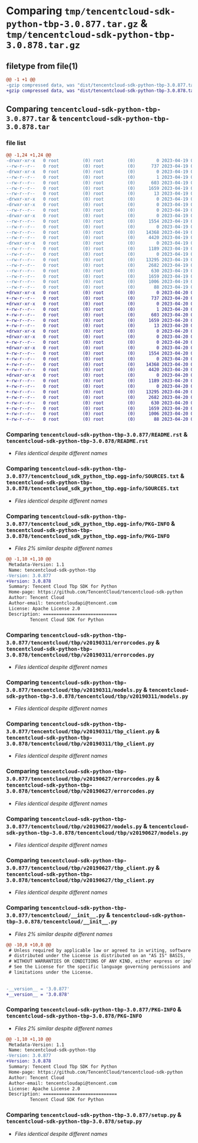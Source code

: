 # Comparing `tmp/tencentcloud-sdk-python-tbp-3.0.877.tar.gz` & `tmp/tencentcloud-sdk-python-tbp-3.0.878.tar.gz`

## filetype from file(1)

```diff
@@ -1 +1 @@
-gzip compressed data, was "dist/tencentcloud-sdk-python-tbp-3.0.877.tar", last modified: Wed Apr 19 09:35:20 2023, max compression
+gzip compressed data, was "dist/tencentcloud-sdk-python-tbp-3.0.878.tar", last modified: Thu Apr 20 00:44:32 2023, max compression
```

## Comparing `tencentcloud-sdk-python-tbp-3.0.877.tar` & `tencentcloud-sdk-python-tbp-3.0.878.tar`

### file list

```diff
@@ -1,24 +1,24 @@
-drwxr-xr-x   0 root         (0) root         (0)        0 2023-04-19 09:35:20.000000 tencentcloud-sdk-python-tbp-3.0.877/
--rw-r--r--   0 root         (0) root         (0)      737 2023-04-19 09:35:19.000000 tencentcloud-sdk-python-tbp-3.0.877/README.rst
-drwxr-xr-x   0 root         (0) root         (0)        0 2023-04-19 09:35:20.000000 tencentcloud-sdk-python-tbp-3.0.877/tencentcloud_sdk_python_tbp.egg-info/
--rw-r--r--   0 root         (0) root         (0)        1 2023-04-19 09:35:20.000000 tencentcloud-sdk-python-tbp-3.0.877/tencentcloud_sdk_python_tbp.egg-info/dependency_links.txt
--rw-r--r--   0 root         (0) root         (0)      603 2023-04-19 09:35:20.000000 tencentcloud-sdk-python-tbp-3.0.877/tencentcloud_sdk_python_tbp.egg-info/SOURCES.txt
--rw-r--r--   0 root         (0) root         (0)     1659 2023-04-19 09:35:20.000000 tencentcloud-sdk-python-tbp-3.0.877/tencentcloud_sdk_python_tbp.egg-info/PKG-INFO
--rw-r--r--   0 root         (0) root         (0)       13 2023-04-19 09:35:20.000000 tencentcloud-sdk-python-tbp-3.0.877/tencentcloud_sdk_python_tbp.egg-info/top_level.txt
-drwxr-xr-x   0 root         (0) root         (0)        0 2023-04-19 09:35:20.000000 tencentcloud-sdk-python-tbp-3.0.877/tencentcloud/
-drwxr-xr-x   0 root         (0) root         (0)        0 2023-04-19 09:35:20.000000 tencentcloud-sdk-python-tbp-3.0.877/tencentcloud/tbp/
--rw-r--r--   0 root         (0) root         (0)        0 2023-04-19 09:35:19.000000 tencentcloud-sdk-python-tbp-3.0.877/tencentcloud/tbp/__init__.py
-drwxr-xr-x   0 root         (0) root         (0)        0 2023-04-19 09:35:20.000000 tencentcloud-sdk-python-tbp-3.0.877/tencentcloud/tbp/v20190311/
--rw-r--r--   0 root         (0) root         (0)     1554 2023-04-19 09:35:19.000000 tencentcloud-sdk-python-tbp-3.0.877/tencentcloud/tbp/v20190311/errorcodes.py
--rw-r--r--   0 root         (0) root         (0)        0 2023-04-19 09:35:19.000000 tencentcloud-sdk-python-tbp-3.0.877/tencentcloud/tbp/v20190311/__init__.py
--rw-r--r--   0 root         (0) root         (0)    14368 2023-04-19 09:35:19.000000 tencentcloud-sdk-python-tbp-3.0.877/tencentcloud/tbp/v20190311/models.py
--rw-r--r--   0 root         (0) root         (0)     4420 2023-04-19 09:35:19.000000 tencentcloud-sdk-python-tbp-3.0.877/tencentcloud/tbp/v20190311/tbp_client.py
-drwxr-xr-x   0 root         (0) root         (0)        0 2023-04-19 09:35:20.000000 tencentcloud-sdk-python-tbp-3.0.877/tencentcloud/tbp/v20190627/
--rw-r--r--   0 root         (0) root         (0)     1189 2023-04-19 09:35:19.000000 tencentcloud-sdk-python-tbp-3.0.877/tencentcloud/tbp/v20190627/errorcodes.py
--rw-r--r--   0 root         (0) root         (0)        0 2023-04-19 09:35:19.000000 tencentcloud-sdk-python-tbp-3.0.877/tencentcloud/tbp/v20190627/__init__.py
--rw-r--r--   0 root         (0) root         (0)    13295 2023-04-19 09:35:19.000000 tencentcloud-sdk-python-tbp-3.0.877/tencentcloud/tbp/v20190627/models.py
--rw-r--r--   0 root         (0) root         (0)     2682 2023-04-19 09:35:19.000000 tencentcloud-sdk-python-tbp-3.0.877/tencentcloud/tbp/v20190627/tbp_client.py
--rw-r--r--   0 root         (0) root         (0)      630 2023-04-19 09:35:19.000000 tencentcloud-sdk-python-tbp-3.0.877/tencentcloud/__init__.py
--rw-r--r--   0 root         (0) root         (0)     1659 2023-04-19 09:35:20.000000 tencentcloud-sdk-python-tbp-3.0.877/PKG-INFO
--rw-r--r--   0 root         (0) root         (0)     1006 2023-04-19 09:35:19.000000 tencentcloud-sdk-python-tbp-3.0.877/setup.py
--rw-r--r--   0 root         (0) root         (0)       88 2023-04-19 09:35:20.000000 tencentcloud-sdk-python-tbp-3.0.877/setup.cfg
+drwxr-xr-x   0 root         (0) root         (0)        0 2023-04-20 00:44:32.000000 tencentcloud-sdk-python-tbp-3.0.878/
+-rw-r--r--   0 root         (0) root         (0)      737 2023-04-20 00:44:32.000000 tencentcloud-sdk-python-tbp-3.0.878/README.rst
+drwxr-xr-x   0 root         (0) root         (0)        0 2023-04-20 00:44:32.000000 tencentcloud-sdk-python-tbp-3.0.878/tencentcloud_sdk_python_tbp.egg-info/
+-rw-r--r--   0 root         (0) root         (0)        1 2023-04-20 00:44:32.000000 tencentcloud-sdk-python-tbp-3.0.878/tencentcloud_sdk_python_tbp.egg-info/dependency_links.txt
+-rw-r--r--   0 root         (0) root         (0)      603 2023-04-20 00:44:32.000000 tencentcloud-sdk-python-tbp-3.0.878/tencentcloud_sdk_python_tbp.egg-info/SOURCES.txt
+-rw-r--r--   0 root         (0) root         (0)     1659 2023-04-20 00:44:32.000000 tencentcloud-sdk-python-tbp-3.0.878/tencentcloud_sdk_python_tbp.egg-info/PKG-INFO
+-rw-r--r--   0 root         (0) root         (0)       13 2023-04-20 00:44:32.000000 tencentcloud-sdk-python-tbp-3.0.878/tencentcloud_sdk_python_tbp.egg-info/top_level.txt
+drwxr-xr-x   0 root         (0) root         (0)        0 2023-04-20 00:44:32.000000 tencentcloud-sdk-python-tbp-3.0.878/tencentcloud/
+drwxr-xr-x   0 root         (0) root         (0)        0 2023-04-20 00:44:32.000000 tencentcloud-sdk-python-tbp-3.0.878/tencentcloud/tbp/
+-rw-r--r--   0 root         (0) root         (0)        0 2023-04-20 00:44:32.000000 tencentcloud-sdk-python-tbp-3.0.878/tencentcloud/tbp/__init__.py
+drwxr-xr-x   0 root         (0) root         (0)        0 2023-04-20 00:44:32.000000 tencentcloud-sdk-python-tbp-3.0.878/tencentcloud/tbp/v20190311/
+-rw-r--r--   0 root         (0) root         (0)     1554 2023-04-20 00:44:32.000000 tencentcloud-sdk-python-tbp-3.0.878/tencentcloud/tbp/v20190311/errorcodes.py
+-rw-r--r--   0 root         (0) root         (0)        0 2023-04-20 00:44:32.000000 tencentcloud-sdk-python-tbp-3.0.878/tencentcloud/tbp/v20190311/__init__.py
+-rw-r--r--   0 root         (0) root         (0)    14368 2023-04-20 00:44:32.000000 tencentcloud-sdk-python-tbp-3.0.878/tencentcloud/tbp/v20190311/models.py
+-rw-r--r--   0 root         (0) root         (0)     4420 2023-04-20 00:44:32.000000 tencentcloud-sdk-python-tbp-3.0.878/tencentcloud/tbp/v20190311/tbp_client.py
+drwxr-xr-x   0 root         (0) root         (0)        0 2023-04-20 00:44:32.000000 tencentcloud-sdk-python-tbp-3.0.878/tencentcloud/tbp/v20190627/
+-rw-r--r--   0 root         (0) root         (0)     1189 2023-04-20 00:44:32.000000 tencentcloud-sdk-python-tbp-3.0.878/tencentcloud/tbp/v20190627/errorcodes.py
+-rw-r--r--   0 root         (0) root         (0)        0 2023-04-20 00:44:32.000000 tencentcloud-sdk-python-tbp-3.0.878/tencentcloud/tbp/v20190627/__init__.py
+-rw-r--r--   0 root         (0) root         (0)    13295 2023-04-20 00:44:32.000000 tencentcloud-sdk-python-tbp-3.0.878/tencentcloud/tbp/v20190627/models.py
+-rw-r--r--   0 root         (0) root         (0)     2682 2023-04-20 00:44:32.000000 tencentcloud-sdk-python-tbp-3.0.878/tencentcloud/tbp/v20190627/tbp_client.py
+-rw-r--r--   0 root         (0) root         (0)      630 2023-04-20 00:44:32.000000 tencentcloud-sdk-python-tbp-3.0.878/tencentcloud/__init__.py
+-rw-r--r--   0 root         (0) root         (0)     1659 2023-04-20 00:44:32.000000 tencentcloud-sdk-python-tbp-3.0.878/PKG-INFO
+-rw-r--r--   0 root         (0) root         (0)     1006 2023-04-20 00:44:32.000000 tencentcloud-sdk-python-tbp-3.0.878/setup.py
+-rw-r--r--   0 root         (0) root         (0)       88 2023-04-20 00:44:32.000000 tencentcloud-sdk-python-tbp-3.0.878/setup.cfg
```

### Comparing `tencentcloud-sdk-python-tbp-3.0.877/README.rst` & `tencentcloud-sdk-python-tbp-3.0.878/README.rst`

 * *Files identical despite different names*

### Comparing `tencentcloud-sdk-python-tbp-3.0.877/tencentcloud_sdk_python_tbp.egg-info/SOURCES.txt` & `tencentcloud-sdk-python-tbp-3.0.878/tencentcloud_sdk_python_tbp.egg-info/SOURCES.txt`

 * *Files identical despite different names*

### Comparing `tencentcloud-sdk-python-tbp-3.0.877/tencentcloud_sdk_python_tbp.egg-info/PKG-INFO` & `tencentcloud-sdk-python-tbp-3.0.878/tencentcloud_sdk_python_tbp.egg-info/PKG-INFO`

 * *Files 2% similar despite different names*

```diff
@@ -1,10 +1,10 @@
 Metadata-Version: 1.1
 Name: tencentcloud-sdk-python-tbp
-Version: 3.0.877
+Version: 3.0.878
 Summary: Tencent Cloud Tbp SDK for Python
 Home-page: https://github.com/TencentCloud/tencentcloud-sdk-python
 Author: Tencent Cloud
 Author-email: tencentcloudapi@tencent.com
 License: Apache License 2.0
 Description: ============================
         Tencent Cloud SDK for Python
```

### Comparing `tencentcloud-sdk-python-tbp-3.0.877/tencentcloud/tbp/v20190311/errorcodes.py` & `tencentcloud-sdk-python-tbp-3.0.878/tencentcloud/tbp/v20190311/errorcodes.py`

 * *Files identical despite different names*

### Comparing `tencentcloud-sdk-python-tbp-3.0.877/tencentcloud/tbp/v20190311/models.py` & `tencentcloud-sdk-python-tbp-3.0.878/tencentcloud/tbp/v20190311/models.py`

 * *Files identical despite different names*

### Comparing `tencentcloud-sdk-python-tbp-3.0.877/tencentcloud/tbp/v20190311/tbp_client.py` & `tencentcloud-sdk-python-tbp-3.0.878/tencentcloud/tbp/v20190311/tbp_client.py`

 * *Files identical despite different names*

### Comparing `tencentcloud-sdk-python-tbp-3.0.877/tencentcloud/tbp/v20190627/errorcodes.py` & `tencentcloud-sdk-python-tbp-3.0.878/tencentcloud/tbp/v20190627/errorcodes.py`

 * *Files identical despite different names*

### Comparing `tencentcloud-sdk-python-tbp-3.0.877/tencentcloud/tbp/v20190627/models.py` & `tencentcloud-sdk-python-tbp-3.0.878/tencentcloud/tbp/v20190627/models.py`

 * *Files identical despite different names*

### Comparing `tencentcloud-sdk-python-tbp-3.0.877/tencentcloud/tbp/v20190627/tbp_client.py` & `tencentcloud-sdk-python-tbp-3.0.878/tencentcloud/tbp/v20190627/tbp_client.py`

 * *Files identical despite different names*

### Comparing `tencentcloud-sdk-python-tbp-3.0.877/tencentcloud/__init__.py` & `tencentcloud-sdk-python-tbp-3.0.878/tencentcloud/__init__.py`

 * *Files 2% similar despite different names*

```diff
@@ -10,8 +10,8 @@
 # Unless required by applicable law or agreed to in writing, software
 # distributed under the License is distributed on an "AS IS" BASIS,
 # WITHOUT WARRANTIES OR CONDITIONS OF ANY KIND, either express or implied.
 # See the License for the specific language governing permissions and
 # limitations under the License.
 
 
-__version__ = '3.0.877'
+__version__ = '3.0.878'
```

### Comparing `tencentcloud-sdk-python-tbp-3.0.877/PKG-INFO` & `tencentcloud-sdk-python-tbp-3.0.878/PKG-INFO`

 * *Files 2% similar despite different names*

```diff
@@ -1,10 +1,10 @@
 Metadata-Version: 1.1
 Name: tencentcloud-sdk-python-tbp
-Version: 3.0.877
+Version: 3.0.878
 Summary: Tencent Cloud Tbp SDK for Python
 Home-page: https://github.com/TencentCloud/tencentcloud-sdk-python
 Author: Tencent Cloud
 Author-email: tencentcloudapi@tencent.com
 License: Apache License 2.0
 Description: ============================
         Tencent Cloud SDK for Python
```

### Comparing `tencentcloud-sdk-python-tbp-3.0.877/setup.py` & `tencentcloud-sdk-python-tbp-3.0.878/setup.py`

 * *Files identical despite different names*

